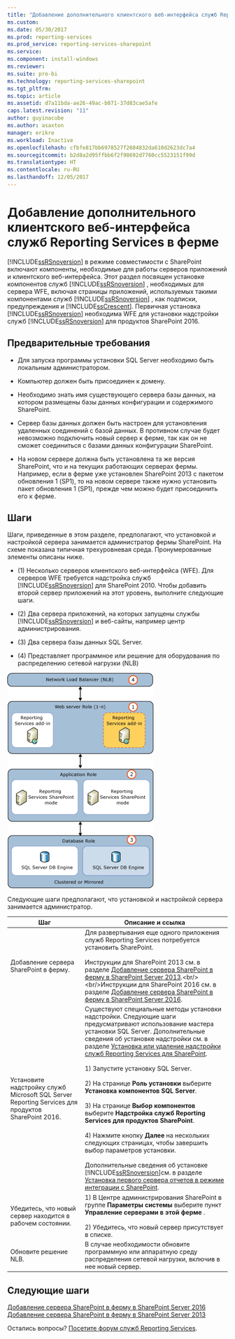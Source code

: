 ```yaml
---
title: "Добавление дополнительного клиентского веб-интерфейса служб Reporting Services в ферму | Документы Майкрософт"
ms.custom: 
ms.date: 05/30/2017
ms.prod: reporting-services
ms.prod_service: reporting-services-sharepoint
ms.service: 
ms.component: install-windows
ms.reviewer: 
ms.suite: pro-bi
ms.technology: reporting-services-sharepoint
ms.tgt_pltfrm: 
ms.topic: article
ms.assetid: d7a11bda-ae26-49ac-b071-37d83cae5afe
caps.latest.revision: "11"
author: guyinacube
ms.author: asaxton
manager: erikre
ms.workload: Inactive
ms.openlocfilehash: cfbfe817bb6978527f2604832da610d2623dc7a4
ms.sourcegitcommit: b2d8a2d95ffbb6f2f98692d7760cc5523151f99d
ms.translationtype: HT
ms.contentlocale: ru-RU
ms.lasthandoff: 12/05/2017
---
```

# <a name="add-an-additional-reporting-services-web-front-end-to-a-farm"></a>Добавление дополнительного клиентского веб-интерфейса служб Reporting Services в ферме
  [!INCLUDE[ssRSnoversion](../../includes/ssrsnoversion-md.md)] в режиме совместимости с SharePoint включают компоненты, необходимые для работы серверов приложений и клиентского веб-интерфейса. Этот раздел посвящен установке компонентов служб [!INCLUDE[ssRSnoversion](../../includes/ssrsnoversion-md.md)] , необходимых для сервера WFE, включая страницы приложений, используемых такими компонентами служб [!INCLUDE[ssRSnoversion](../../includes/ssrsnoversion-md.md)] , как подписки, предупреждения и [!INCLUDE[ssCrescent](../../includes/sscrescent-md.md)]. Первичная установка [!INCLUDE[ssRSnoversion](../../includes/ssrsnoversion-md.md)] необходима WFE для установки надстройки служб [!INCLUDE[ssRSnoversion](../../includes/ssrsnoversion-md.md)] для продуктов SharePoint 2016.  
  
## <a name="prerequisites"></a>Предварительные требования  
  
-   Для запуска программы установки SQL Server необходимо быть локальным администратором.  
  
-   Компьютер должен быть присоединен к домену.  
  
-   Необходимо знать имя существующего сервера базы данных, на котором размещены базы данных конфигурации и содержимого SharePoint.  
  
-   Сервер базы данных должен быть настроен для установления удаленных соединений с базой данных.  В противном случае будет невозможно подключить новый сервер к ферме, так как он не сможет соединиться с базами данных конфигурации SharePoint.  
  
-   На новом сервере должна быть установлена та же версия SharePoint, что и на текущих работающих серверах фермы. Например, если в ферме уже установлен SharePoint 2013 с пакетом обновления 1 (SP1), то на новом сервере также нужно установить пакет обновления 1 (SP1), прежде чем можно будет присоединить его к ферме.  
  
## <a name="steps"></a>Шаги  
 Шаги, приведенные в этом разделе, предполагают, что установкой и настройкой сервера занимается администратор фермы SharePoint. На схеме показана типичная трехуровневая среда. Пронумерованные элементы описаны ниже.  
  
-   (1) Несколько серверов клиентского веб-интерфейса (WFE). Для серверов WFE требуется надстройка служб [!INCLUDE[ssRSnoversion](../../includes/ssrsnoversion-md.md)] для SharePoint 2010. Чтобы добавить второй сервер приложений на этот уровень, выполните следующие шаги.  
  
-   (2) Два сервера приложений, на которых запущены службы [!INCLUDE[ssRSnoversion](../../includes/ssrsnoversion-md.md)] и веб-сайты, например центр администрирования.  
  
-   (3) Два сервера базы данных SQL Server.  
  
-   (4) Представляет программное или решение для оборудования по распределению сетевой нагрузки (NLB)  
  
 ![Добавление служб SSRS в новый клиентский веб-интерфейс SharePoint](../../reporting-services/install-windows/media/rs-sharepointscale-wfe.gif "Добавление служб SSRS в новый клиентский веб-интерфейс SharePoint")  
  
 Следующие шаги предполагают, что установкой и настройкой сервера занимается администратор.  
  
|Шаг|Описание и ссылка|  
|----------|--------------------------|  
|Добавление сервера SharePoint в ферму.|Для развертывания еще одного приложения служб Reporting Services потребуется установить SharePoint.<br/><br/>Инструкции для SharePoint 2013 см. в разделе [Добавление сервера SharePoint в ферму в SharePoint Server 2013](https://technet.microsoft.com/library/cc261752(v=office.15).aspx).<br/><br/>Инструкции для SharePoint 2016 см. в разделе [Добавление сервера SharePoint в ферму в SharePoint Server 2016](https://technet.microsoft.com/library/cc261752(v=office.16).aspx).|  
|Установите надстройку служб Microsoft SQL Server Reporting Services для продуктов SharePoint 2016.|Существуют специальные методы установки надстройки. Следующие шаги предусматривают использование мастера установки SQL Server. Дополнительные сведения об установке надстройки см. в разделе [Установка или удаление надстройки служб Reporting Services для SharePoint](../../reporting-services/install-windows/install-or-uninstall-the-reporting-services-add-in-for-sharepoint.md).<br /><br /> 1) Запустите установку SQL Server.<br /><br /> 2) На странице **Роль установки** выберите **Установка компонентов SQL Server**.<br /><br /> 3) На странице **Выбор компонентов** выберите **Надстройка служб Reporting Services для продуктов SharePoint**.<br /><br /> 4) Нажмите кнопку **Далее** на нескольких следующих страницах, чтобы завершить выбор параметров установки.<br /><br/>Дополнительные сведения об установке [!INCLUDE[ssRSnoversion](../../includes/ssrsnoversion-md.md)]см. в разделе [Установка первого сервера отчетов в режиме интеграции с SharePoint](http://msdn.microsoft.com/en-us/b29d0f45-0068-4c84-bd7e-5b8a9cd1b538).|  
|Убедитесь, что новый сервер находится в рабочем состоянии.|1) В Центре администрирования SharePoint в группе **Параметры системы** выберите пункт **Управление серверами в этой ферме** .<br /><br /> 2) Убедитесь, что новый сервер присутствует в списке.|  
|Обновите решение NLB.|В случае необходимости обновите программную или аппаратную среду распределения сетевой нагрузки, включив в нее новый сервер.|  

## <a name="next-steps"></a>Следующие шаги

[Добавление сервера SharePoint в ферму в SharePoint Server 2016](https://technet.microsoft.com/library/cc261752(v=office.16).aspx)  
[Добавление сервера SharePoint в ферму в SharePoint Server 2013](https://technet.microsoft.com/library/cc261752(v=office.15).aspx)

Остались вопросы? [Посетите форум служб Reporting Services](http://go.microsoft.com/fwlink/?LinkId=620231).
